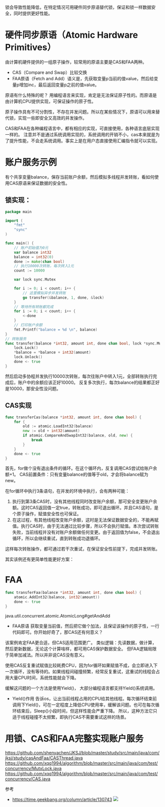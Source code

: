 锁会导致性能降低，在特定情况可用硬件同步原语替代锁，保证和锁一样数据安全，同时提供更好性能。

# 硬件同步原语（Atomic Hardware Primitives）
由计算机硬件提供的一组原子操作，较常用的原语主要是CAS和FAA两种。
- CAS（Compare and Swap）比较交换
- FAA原语（Fetch and Add）语义是，先获取变量p当前的值value，然后给变量p增加inc，最后返回变量p之前的值value。

原语有什么特殊的呢？
用编程语言来实现，肯定是无法保证原子性的。而原语是由计算机CPU提供实现，可保证操作的原子性。

原子操作具有不可分割性，不存在并发问题。所以在某些情况下，原语可以用来替代锁，实现一些即安全又高效的并发操作。

CAS和FAA在各种编程语言中，都有相应的实现，可直接使用，各种语言底层实现一样的。
注意并不是通过系统调用实现的，系统调用的开销不小，cas本来就是为了提升性能，不会走系统调用。事实上是在用户态直接使用汇编指令就可以实现。

# 账户服务示例

有个共享变量balance，保存当前账户余额，然后模拟多线程并发转账，看如何使用CAS原语来保证数据的安全性。

## 锁实现：
```go
package main

import (
	"fmt"
	"sync"
)

func main() {
	// 账户初始值为0元
	var balance int32
	balance = int32(0)
	done := make(chan bool)
	// 执行10000次转账，每次转入1元
	count := 10000

	var lock sync.Mutex

	for i := 0; i < count; i++ {
		// 这里模拟异步并发转账
		go transfer(&balance, 1, done, &lock)
	}
	// 等待所有转账都完成
	for i := 0; i < count; i++ {
		<-done
	}
	// 打印账户余额
	fmt.Printf("balance = %d \n", balance)
}
// 转账服务
func transfer(balance *int32, amount int, done chan bool, lock *sync.Mutex) {
	lock.Lock()
	*balance = *balance + int32(amount)
	lock.Unlock()
	done <- true
}
```
然后启动多协程并发执行10000次转账，每次往账户中转入1元，全部转账执行完成后，账户中的余额应该正好10000。
反复多次执行，每次balance的结果都正好是10000，那安全性没问题。
## CAS实现
```go
func transferCas(balance *int32, amount int, done chan bool) {
	for {
		old := atomic.LoadInt32(balance)
		new := old + int32(amount)
		if atomic.CompareAndSwapInt32(balance, old, new) {
			break
		}
	}
	done <- true
}
```

首先，for做个没有退出条件的循环。在这个循环内，反复调用CAS尝试给账户余额+1。
CAS前置条件：只有变量balance的值等于old，才会将balance赋为new。

在for循环中执行3条语句，在并发的环境中执行，会有两种可能：
1. 执行到第3条CAS时，没有其他线程同时改变账户余额，那可安全变更账户余额。这时CAS返回值一定true，转账成功，即可退出循环。并且CAS语句，是个原子操作，赋值安全性也可保证。
2. 在这过程，有其他线程改变账户余额，这时是无法保证数据安全的，不能再赋值。执行CAS时，由于无法通过比较步骤，所以不会执行赋值。本次尝试转账失败，当前线程并没有对账户余额做任何变更。由于返回值为false，不会退出循环，所以会继续重试，直到转账成功退循环。

这样每次转账操作，都可通过若干次重试，在保证安全性前提下，完成并发转账。

其实该例还有更简单性能更好方案：
# FAA
```go
func transferFaa(balance *int32, amount int, done chan bool) {
	atomic.AddInt32(balance, int32(amount))
	done <- true
}
```
java.util.concurrent.atomic.AtomicLong#getAndAdd


- FAA原语
获取变量当前值，然后把它做个加法，且保证该操作的原子性，一行代码即可。你开始好奇了，那CAS还有何意义？

该案例肯定FAA更合适，但CAS适用范围更广。
类似逻辑：先读数据，做计算，然后更新数据，无论这个计算啥样，都可用CAS保护数据安全。
但FAA逻辑局限于简单加减法。所以并非说CAS没有意义。

使用CAS反复重试赋值比较耗费CPU，因为for循环如果赋值不成，会立即进入下一次循环，没有等待的。如果线程间碰撞频繁，经常反复重试，这重试的线程会占用大量CPU时间，系统性能就会下降。

缓解这问题的一个方法是使用Yield()， 大部分编程语言都支持Yield()系统调用。
- Yield()作用
告诉os，让出当前线程占用的CPU给其他线程。每次循环结束前调用下Yield()，可在一定程度上降低CPU使用率，缓解该问题。也可在每次循环结束后，Sleep()小段时间，但这样性能会严重下降。
所以，这种方法它只适于线程碰撞不太频繁，即执行CAS不需要重试这样的场景。


# 用锁、CAS和FAA完整实现账户服务
https://github.com/shenyachen/JKSJ/blob/master/study/src/main/java/com/jksj/study/casAndFaa/CASThread.java
https://github.com/xqq1994/algorithm/blob/master/src/main/java/com/test/concurrency/MutxLock.java
https://github.com/xqq1994/algorithm/blob/master/src/main/java/com/test/concurrency/CAS.java

参考
- https://time.geekbang.org/column/article/130743
![](https://img-blog.csdnimg.cn/20200809190624708.png?x-oss-process=image/watermark,type_ZmFuZ3poZW5naGVpdGk,shadow_10,text_aHR0cHM6Ly9ibG9nLmNzZG4ubmV0L3FxXzMzNTg5NTEw,size_1,color_FFFFFF,t_70)
